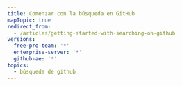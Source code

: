 ```yaml
---
title: Comenzar con la búsqueda en GitHub
mapTopic: true
redirect_from:
  - /articles/getting-started-with-searching-on-github
versions:
  free-pro-team: '*'
  enterprise-server: '*'
  github-ae: '*'
topics:
  - búsqueda de github
---
```


